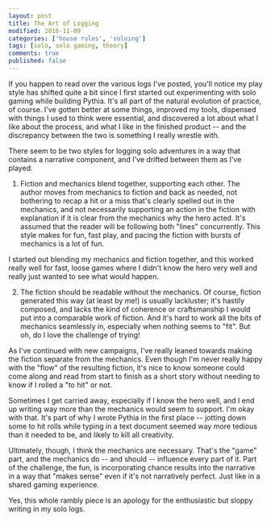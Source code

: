 ```yaml
---
layout: post
title: The Art of Logging
modified: 2016-11-09
categories: ['house rules', 'soloing']
tags: [solo, solo gaming, theory]
comments: true
published: false
---
```


If you happen to read over the various logs I've posted, you'll notice my play style has shifted quite a bit since I first started out experimenting with solo gaming while building Pythia. It's all part of the natural evolution of practice, of course. I've gotten better at some things, improved my tools, dispensed with things I used to think were essential, and discovered a lot about what I like about the process, and what I like in the finished product -- and the discrepancy between the two is something I really wrestle with.

There seem to be two styles for logging solo adventures in a way that contains a narrative component, and I've drifted between them as I've played.

1. Fiction and mechanics blend together, supporting each other. The author moves from mechanics to fiction and back as needed, not bothering to recap a hit or a miss that's clearly spelled out in the mechanics, and not necessarily supporting an action in the fiction with explanation if it is clear from the mechanics why the hero acted. It's assumed that the reader will be following both "lines" concurrently. This style makes for fun, fast play, and pacing the fiction with bursts of mechanics is a lot of fun.

I started out blending my mechanics and fiction together, and this worked really well for fast, loose games where I didn't know the hero very well and really just wanted to see what would happen.

2. The fiction should be readable without the mechanics. Of course, fiction generated this way (at least by me!) is usually lackluster; it's hastily composed, and lacks the kind of coherence or craftsmanship I would put into a comparable work of fiction. And it's hard to work all the bits of mechanics seamlessly in, especially when nothing seems to "fit". But oh, do I love the challenge of trying!

As I've continued with new campaigns, I've really leaned towards making the fiction separate from the mechanics. Even though I'm never really happy with the "flow" of the resulting fiction, it's nice to know someone could come along and read from start to finish as a short story without needing to know if I rolled a "to hit" or not.

Sometimes I get carried away, especially if I know the hero well, and I end up writing way more than the mechanics would seem to support. I'm okay with that. It's part of why I wrote Pythia in the first place -- jotting down some to hit rolls while typing in a text document seemed way more tedious than it needed to be, and likely to kill all creativity.

Ultimately, though, I think the mechanics are necessary. That's the "game" part, and the mechanics do -- and should -- influence every part of it. Part of the challenge, the fun, is incorporating chance results into the narrative in a way that "makes sense" even if it's not narratively perfect. Just like in a shared gaming experience.

Yes, this whole rambly piece is an apology for the enthusiastic but sloppy writing in my solo logs.
